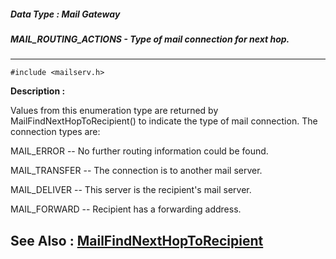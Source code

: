 ##### Data Type : Mail Gateway
##### MAIL_ROUTING_ACTIONS - Type of mail connection for next hop.
---
```
#include <mailserv.h>
```
**Description :**

Values from this enumeration type are returned by MailFindNextHopToRecipient() 
to indicate the type of mail connection.  The connection types are:

MAIL_ERROR -- No further routing information could be found.

MAIL_TRANSFER -- The connection is to another mail server.

MAIL_DELIVER -- This server is the recipient's mail server.

MAIL_FORWARD -- Recipient has a forwarding address.

**See Also :**
[MailFindNextHopToRecipient](/domino-c-api-docs/reference/Func/MailFindNextHopToRecipient)
---
